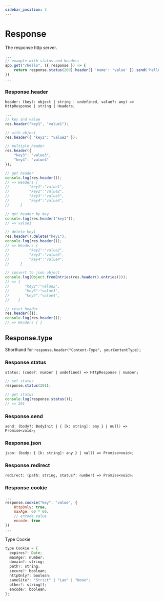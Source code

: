 ```yaml
---
sidebar_position: 3
---
```


# Response
The response http server.
```js
...
// example with status and headers
app.get("/hello", ({ response }) => {
    return response.status(200).header({ 'name': 'value' }).send('hello');
})
...
```


### Response.header
`header: (key?: object | string | undefined, value?: any) => HttpResponse | string | Headers;`

```js
...
// key and value
res.header("key1", "value1");

// with object
res.header({ "key2": "value2" });

// multiple header
res.header({
    "key3": "value3",
    "key4": "value4"
});

// get header
console.log(res.header());
// => Headers {
//         "key1":"value1",
//         "key2":"value2",
//         "key3":"value3",
//         "key4":"value4",
//     }

// get header by key
console.log(res.header("key1"));
// => value1

// delete key1
res.header().delete("key1");
console.log(res.header());
// => Headers {
//         "key2":"value2",
//         "key3":"value3",
//         "key4":"value4",
//     }

// convert to json object
console.log(Object.fromEntries(res.header().entries()));
// => {
//       "key2":"value2",
//       "key3":"value3",
//       "key4":"value4",
//    }

// reset header
res.header({});
console.log(res.header());
// => Headers { }
```

## Response.type
Shorthand for `response.header("Content-Type", yourContentType);`

### Response.status
`status: (code?: number | undefined) => HttpResponse | number;`
```js
// set status
response.status(201);

// get status
console.log(response.status());
// => 201
```

### Response.send
`send: (body?: BodyInit | { [k: string]: any } | null) => Promise<void>;`

### Response.json
`json: (body: { [k: string]: any } | null) => Promise<void>;`

### Response.redirect
`redirect: (path: string, status?: number) => Promise<void>;`

### Response.cookie
```js
...
response.cookie("key", "value", {
    HttpOnly: true,
    maxAge: 60 * 60,
    // encode value
    encode: true
})
...
```
Type Cookie
```js
type Cookie = {
  expires?: Date;
  maxAge?: number;
  domain?: string;
  path?: string;
  secure?: boolean;
  httpOnly?: boolean;
  sameSite?: "Strict" | "Lax" | "None";
  other?: string[];
  encode?: boolean;
};
```